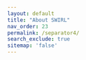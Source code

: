 ```yaml
---
layout: default
title: "About SWIRL"
nav_order: 23
permalink: /separator4/
search_exclude: true
sitemap: 'false'
---
```

